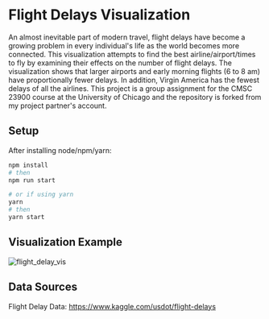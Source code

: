 # Flight Delays Visualization
An almost inevitable part of modern travel, flight delays have become a growing problem in every individual's life as the world becomes more connected. This visualization attempts to find the best airline/airport/times to fly by examining their effects on the number of flight delays. The visualization shows that larger airports and early morning flights (6 to 8 am) have proportionally fewer delays. In addition, Virgin America has the fewest delays of all the airlines. This project is a group assignment for the CMSC 23900 course at the University of Chicago and the repository is forked from my project partner's account.

## Setup

After installing node/npm/yarn:

```sh
npm install
# then
npm run start

# or if using yarn
yarn
# then
yarn start
```

## Visualization Example
![flight_delay_vis](https://user-images.githubusercontent.com/35086055/44429667-350b9980-a566-11e8-8080-b184c7c3db93.png)

## Data Sources
Flight Delay Data:
https://www.kaggle.com/usdot/flight-delays
